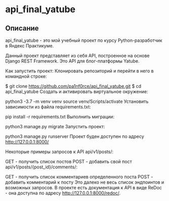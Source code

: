 
# api_final_yatube
## Описание
api_final_yatube - это мой учебный проект по курсу Python-разработчик в Яндекс Практикуме.

Данный проект представляет из себя API, построенное на основе Django REST Framework. Это API для блог-платформы Yatube.


Как запустить проект:
Клонировать репозиторий и перейти в него в командной строке:

$ git clone https://github.com/pa1nf0rce/api_final_yatube.git
$ cd api_final_yatube
Cоздать и активировать виртуальное окружение:

python3 -3.7 -m venv venv
source venv/Scripts/activate
Установить зависимости из файла requirements.txt:

pip install -r requirements.txt
Выполнить миграции:

python3 manage.py migrate
Запустить проект:

python3 manage.py runserver
Проект буден доступен по адресу http://127.0.0.1:8000/

Некоторые примеры запросов к API
api/v1/posts/:

GET - получить список постов
POST - добавить свой пост
api/v1/posts/{post_id}/comments/:

GET - получить список комментариев определенного поста
POST - добавить комментарий к посту
Это далеко не весь список эндпоинтов и возможных запросов. В проекте есть документация к API в виде ReDoc - она доступна по адресу http://127.0.0.1:8000/redoc/.
